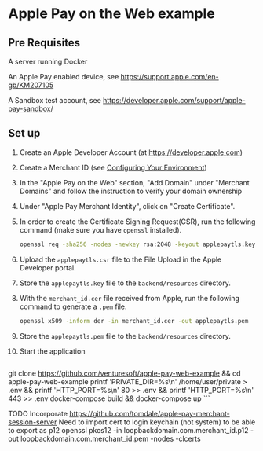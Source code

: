 # Apple Pay on the Web example

## Pre Requisites

A server running Docker

An Apple Pay enabled device, see <https://support.apple.com/en-gb/KM207105>

A Sandbox test account, see <https://developer.apple.com/support/apple-pay-sandbox/>

## Set up

1. Create an Apple Developer Account (at <https://developer.apple.com>)
2. Create a Merchant ID (see [Configuring Your Environment](https://developer.apple.com/library/ios/ApplePay_Guide/Configuration.html))
3. In the "Apple Pay on the Web" section, "Add Domain" under "Merchant Domains" and follow the instruction to verify your domain ownership
4. Under "Apple Pay Merchant Identity", click on "Create Certificate".
5. In order to create the Certificate Signing Request(CSR), run the following command (make sure you have `openssl` installed).

	```sh
	openssl req -sha256 -nodes -newkey rsa:2048 -keyout applepaytls.key -out applepaytls.csr
	```
6. Upload the `applepaytls.csr` file to the File Upload in the Apple Developer portal.
7. Store the `applepaytls.key` file to the `backend/resources` directory.
8. With the `merchant_id.cer` file received from Apple, run the following command to generate a `.pem` file.

	```sh
	openssl x509 -inform der -in merchant_id.cer -out applepaytls.pem
	```
9. Store the `applepaytls.pem` file to the `backend/resources` directory.
10. Start the application

	```sh
git clone https://github.com/venturesoft/apple-pay-web-example && cd apple-pay-web-example
printf 'PRIVATE_DIR=%s\n' /home/user/private > .env && printf 'HTTP_PORT=%s\n' 80 >> .env && printf 'HTTP_PORT=%s\n' 443 >> .env
docker-compose build && docker-compose up
	```

TODO
Incorporate <https://github.com/tomdale/apple-pay-merchant-session-server>
Need to import cert to login keychain (not system) to be able to export as p12
openssl pkcs12 -in loopbackdomain.com.merchant_id.p12 -out loopbackdomain.com.merchant_id.pem -nodes -clcerts
